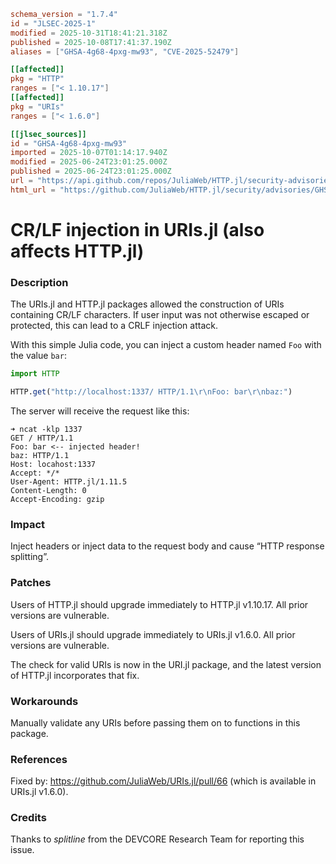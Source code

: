 ```toml
schema_version = "1.7.4"
id = "JLSEC-2025-1"
modified = 2025-10-31T18:41:21.318Z
published = 2025-10-08T17:41:37.190Z
aliases = ["GHSA-4g68-4pxg-mw93", "CVE-2025-52479"]

[[affected]]
pkg = "HTTP"
ranges = ["< 1.10.17"]
[[affected]]
pkg = "URIs"
ranges = ["< 1.6.0"]

[[jlsec_sources]]
id = "GHSA-4g68-4pxg-mw93"
imported = 2025-10-07T01:14:17.940Z
modified = 2025-06-24T23:01:25.000Z
published = 2025-06-24T23:01:25.000Z
url = "https://api.github.com/repos/JuliaWeb/HTTP.jl/security-advisories/GHSA-4g68-4pxg-mw93"
html_url = "https://github.com/JuliaWeb/HTTP.jl/security/advisories/GHSA-4g68-4pxg-mw93"
```

# CR/LF injection in URIs.jl (also affects HTTP.jl)

### Description

The URIs.jl and HTTP.jl packages allowed the construction of URIs containing CR/LF characters. If user input was not otherwise escaped or protected, this can lead to a CRLF injection attack.

With this simple Julia code, you can inject a custom header named `Foo` with the value `bar`:

```julia
import HTTP

HTTP.get("http://localhost:1337/ HTTP/1.1\r\nFoo: bar\r\nbaz:")
```

The server will receive the request like this:

```
➜ ncat -klp 1337
GET / HTTP/1.1
Foo: bar <-- injected header!
baz: HTTP/1.1
Host: locahost:1337
Accept: */*
User-Agent: HTTP.jl/1.11.5
Content-Length: 0
Accept-Encoding: gzip
```

### Impact

Inject headers or inject data to the request body and cause “HTTP response splitting”.

### Patches

Users of HTTP.jl should upgrade immediately to HTTP.jl v1.10.17. All prior versions are vulnerable.

Users of URIs.jl should upgrade immediately to URIs.jl v1.6.0. All prior versions are vulnerable.

The check for valid URIs is now in the URI.jl package, and the latest version of HTTP.jl incorporates that fix.

### Workarounds

Manually validate any URIs before passing them on to functions in this package.

### References

Fixed by: https://github.com/JuliaWeb/URIs.jl/pull/66 (which is available in URIs.jl v1.6.0).

### Credits

Thanks to *splitline* from the DEVCORE Research Team for reporting this issue.

